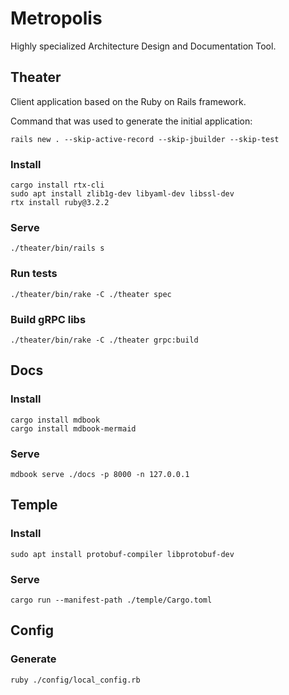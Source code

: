 # Metropolis
Highly specialized Architecture Design and Documentation Tool.

## Theater
Client application based on the Ruby on Rails framework.

Command that was used to generate the initial application:
```
rails new . --skip-active-record --skip-jbuilder --skip-test
```

### Install
```
cargo install rtx-cli
sudo apt install zlib1g-dev libyaml-dev libssl-dev
rtx install ruby@3.2.2
```

### Serve
```
./theater/bin/rails s
```

### Run tests
```
./theater/bin/rake -C ./theater spec
```

### Build gRPC libs
```
./theater/bin/rake -C ./theater grpc:build
```

## Docs

### Install
```
cargo install mdbook
cargo install mdbook-mermaid
```

### Serve
```
mdbook serve ./docs -p 8000 -n 127.0.0.1
```

## Temple

### Install
```
sudo apt install protobuf-compiler libprotobuf-dev
```

### Serve
```
cargo run --manifest-path ./temple/Cargo.toml
```

## Config

### Generate
```
ruby ./config/local_config.rb
```
